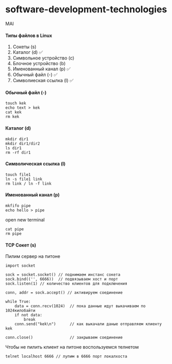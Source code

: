 # software-development-technologies
MAI

#### Типы файлов в Linux
1) Сокеты (s)
2) Каталог (d) :white_check_mark:
3) Символьное устройство (с)
4) Блочное устройство (b)
5) Именованный канал (p) :white_check_mark:
6) Обычный файл (-) :white_check_mark:
7) Символиеская ссылка (l) :white_check_mark:


#### Обычный файл (-)
```
touch kek
echo text > kek
cat kek
rm kek
```

#### Каталог (d)
```
mkdir dir1
mkdir dir1/dir2
ls dir1
rm -rf dir1
```

#### Символическая ссылка (l)
```
touch file1
ln -s file1 link
rm link / ln -f link
```

#### Именованный канал (p)
```
mkfifo pipe
echo hello > pipe
```
open new terminal
```
cat pipe
rm pipe
```


#### TCP Сокет (s)
Пилим сервер на питоне
```
import socket

sock = socket.socket() // поднимаем инстанс сокета
sock.bind(('', 6666))  // подвязываем хост и порт
sock.listen(1) // количество клиентов для подключения

conn, addr = sock.accept() // активируем соединение 

while True:
    data = conn.recv(1024)  // пока данные идут выкачиваем по 1024килобайти
    if not data:
        break
    conn.send("kek\n")      // как выкачали даные отправляем клиенту kek

conn.close()                // закрываем соединение
```

Чтобы не пилить клиент на питоне воспользуемся телнетом
```
telnet localhost 6666 // лупим в 6666 порт локалхоста
```


